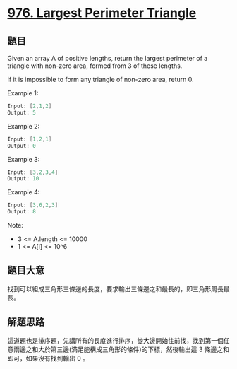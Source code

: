 # [976. Largest Perimeter Triangle](https://leetcode.com/problems/largest-perimeter-triangle/)

## 題目

Given an array A of positive lengths, return the largest perimeter of a triangle with non-zero area, formed from 3 of these lengths.

If it is impossible to form any triangle of non-zero area, return 0.


Example 1:

```c
Input: [2,1,2]
Output: 5
```

Example 2:

```c
Input: [1,2,1]
Output: 0
```

Example 3:

```c
Input: [3,2,3,4]
Output: 10
```

Example 4:

```c
Input: [3,6,2,3]
Output: 8
```

Note:

- 3 <= A.length <= 10000
- 1 <= A[i] <= 10^6

## 題目大意

找到可以組成三角形三條邊的長度，要求輸出三條邊之和最長的，即三角形周長最長。

## 解題思路

這道題也是排序題，先講所有的長度進行排序，從大邊開始往前找，找到第一個任意兩邊之和大於第三邊(滿足能構成三角形的條件)的下標，然後輸出這 3 條邊之和即可，如果沒有找到輸出 0 。
